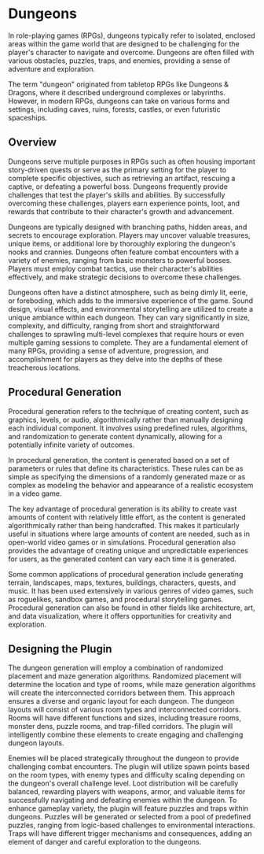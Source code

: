 # Dungeons
In role-playing games (RPGs), dungeons typically refer to isolated, enclosed areas within the game world that are designed to be challenging for the player's character to navigate and overcome. Dungeons are often filled with various obstacles, puzzles, traps, and enemies, providing a sense of adventure and exploration.
   
The term "dungeon" originated from tabletop RPGs like Dungeons & Dragons, where it described underground complexes or labyrinths. However, in modern RPGs, dungeons can take on various forms and settings, including caves, ruins, forests, castles, or even futuristic spaceships.

## Overview
Dungeons serve multiple purposes in RPGs such as often housing important story-driven quests or serve as the primary setting for the player to complete specific objectives, such as retrieving an artifact, rescuing a captive, or defeating a powerful boss. Dungeons frequently provide challenges that test the player's skills and abilities. By successfully overcoming these challenges, players earn experience points, loot, and rewards that contribute to their character's growth and advancement. 
   
Dungeons are typically designed with branching paths, hidden areas, and secrets to encourage exploration. Players may uncover valuable treasures, unique items, or additional lore by thoroughly exploring the dungeon's nooks and crannies. Dungeons often feature combat encounters with a variety of enemies, ranging from basic monsters to powerful bosses. Players must employ combat tactics, use their character's abilities effectively, and make strategic decisions to overcome these challenges.
   
Dungeons often have a distinct atmosphere, such as being dimly lit, eerie, or foreboding, which adds to the immersive experience of the game. Sound design, visual effects, and environmental storytelling are utilized to create a unique ambiance within each dungeon. They can vary significantly in size, complexity, and difficulty, ranging from short and straightforward challenges to sprawling multi-level complexes that require hours or even multiple gaming sessions to complete. They are a fundamental element of many RPGs, providing a sense of adventure, progression, and accomplishment for players as they delve into the depths of these treacherous locations.

## Procedural Generation
Procedural generation refers to the technique of creating content, such as graphics, levels, or audio, algorithmically rather than manually designing each individual component. It involves using predefined rules, algorithms, and randomization to generate content dynamically, allowing for a potentially infinite variety of outcomes.
   
In procedural generation, the content is generated based on a set of parameters or rules that define its characteristics. These rules can be as simple as specifying the dimensions of a randomly generated maze or as complex as modeling the behavior and appearance of a realistic ecosystem in a video game.
    
The key advantage of procedural generation is its ability to create vast amounts of content with relatively little effort, as the content is generated algorithmically rather than being handcrafted. This makes it particularly useful in situations where large amounts of content are needed, such as in open-world video games or in simulations. Procedural generation also provides the advantage of creating unique and unpredictable experiences for users, as the generated content can vary each time it is generated.
   
Some common applications of procedural generation include generating terrain, landscapes, maps, textures, buildings, characters, quests, and music. It has been used extensively in various genres of video games, such as roguelikes, sandbox games, and procedural storytelling games. Procedural generation can also be found in other fields like architecture, art, and data visualization, where it offers opportunities for creativity and exploration.

## Designing the Plugin
The dungeon generation will employ a combination of randomized placement and maze generation algorithms. Randomized placement will determine the location and type of rooms, while maze generation algorithms will create the interconnected corridors between them. This approach ensures a diverse and organic layout for each dungeon. The dungeon layouts will consist of various room types and interconnected corridors. Rooms will have different functions and sizes, including treasure rooms, monster dens, puzzle rooms, and trap-filled corridors. The plugin will intelligently combine these elements to create engaging and challenging dungeon layouts.
   
Enemies will be placed strategically throughout the dungeon to provide challenging combat encounters. The plugin will utilize spawn points based on the room types, with enemy types and difficulty scaling depending on the dungeon's overall challenge level. Loot distribution will be carefully balanced, rewarding players with weapons, armor, and valuable items for successfully navigating and defeating enemies within the dungeon. To enhance gameplay variety, the plugin will feature puzzles and traps within dungeons. Puzzles will be generated or selected from a pool of predefined puzzles, ranging from logic-based challenges to environmental interactions. Traps will have different trigger mechanisms and consequences, adding an element of danger and careful exploration to the dungeons.
   